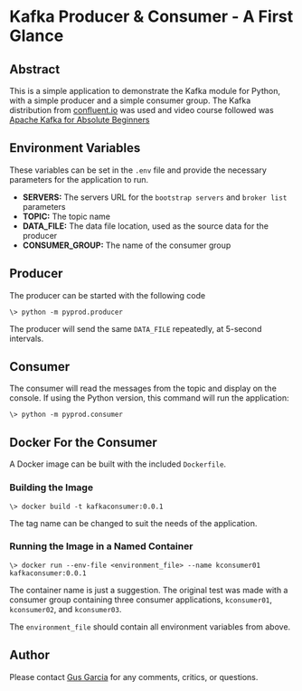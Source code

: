 # Kafka Producer & Consumer - A First Glance

## Abstract

This is a simple application to demonstrate the Kafka module for Python, with a simple producer and a simple consumer group. The Kafka distribution from [confluent.io][confluent] was used and video course followed was [Apache Kafka for Absolute Beginners][videocourse]

## Environment Variables

These variables can be set in the `.env` file and provide the necessary parameters for the application to run.

- **SERVERS:** The servers URL for the `bootstrap servers` and `broker list` parameters
- **TOPIC:** The topic name
- **DATA_FILE:** The data file location, used as the source data for the producer
- **CONSUMER_GROUP:** The name of the consumer group

## Producer

The producer can be started with the following code

```shell
\> python -m pyprod.producer
```

The producer will send the same `DATA_FILE` repeatedly, at 5-second intervals.

## Consumer

The consumer will read the messages from the topic and display on the console. If using the Python version, this command will run the application:

```shell
\> python -m pyprod.consumer
```

## Docker For the Consumer

A Docker image can be built with the included `Dockerfile`.

### Building the Image

```shell
\> docker build -t kafkaconsumer:0.0.1
```

The tag name can be changed to suit the needs of the application.

### Running the Image in a Named Container

```shell
\> docker run --env-file <environment_file> --name kconsumer01 kafkaconsumer:0.0.1
```

The container name is just a suggestion. The original test was made with a consumer group containing three consumer applications, `kconsumer01`, `kconsumer02`, and `kconsumer03`.

The `environment_file` should contain all environment variables from above.

## Author

Please contact [Gus Garcia][mailto] for any comments, critics, or questions.

[confluent]: https://www.confluent.io
[videocourse]: https://learning.oreilly.com/videos/apache-kafka-for/9781800202054/
[mailto]: mailto:pythongus@gmail.com
